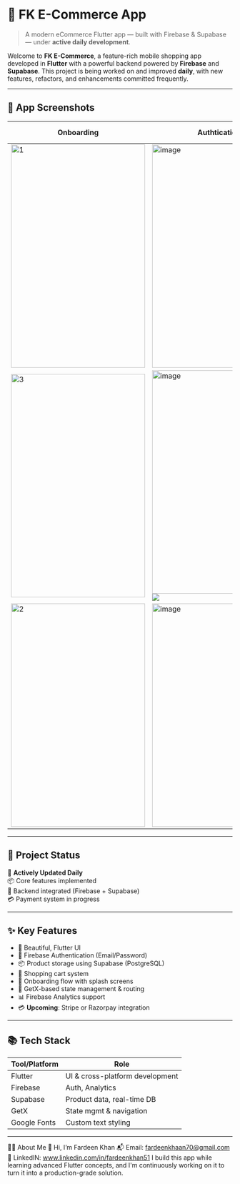 # 🛒 FK E-Commerce App

> A modern eCommerce Flutter app — built with Firebase & Supabase — under **active daily development**.

Welcome to **FK E-Commerce**, a feature-rich mobile shopping app developed in **Flutter** with a powerful backend powered by **Firebase** and **Supabase**. This project is being worked on and improved **daily**, with new features, refactors, and enhancements committed frequently.

---

## 📸 App Screenshots

| Onboarding               | Authtication               | Product Details         |
|--------------------------|--------------------------|---------------------------|
| <img width="300" height="500" alt="1" src="https://github.com/user-attachments/assets/32734f0e-a09f-49c5-9efc-a8fddabf5ee9" />| <img width="300" height="500" alt="image" src="https://github.com/user-attachments/assets/b67516d7-196f-405a-9af8-fa16f468b6d8" />|![](screenshots/product_detail.png) |
| <img width="300" height="500" alt="3" src="https://github.com/user-attachments/assets/1321b260-8ba5-41bb-b01e-81b1702cf13a" />|<img width="300" height="500" alt="image" src="https://github.com/user-attachments/assets/c1d7343e-e1f6-45c6-b87e-fe9cf07c06af" />![](screenshots/product_detail.png) |
| <img width="300" height="500" alt="2" src="https://github.com/user-attachments/assets/10fabe2e-ab56-456f-ac5d-ba10aadc6058" />| <img width="300" height="500" alt="image" src="https://github.com/user-attachments/assets/c923234e-74fd-49c8-9859-41f6aea8cc28" />| ![](screenshots/product_detail.png) |






---

## 🚧 Project Status

🔄 **Actively Updated Daily**  
📦 Core features implemented  
🧾 Backend integrated (Firebase + Supabase)  
💳 Payment system in progress  

---

## ✨ Key Features

- 📱 Beautiful, Flutter UI
- 🔐 Firebase Authentication (Email/Password)
- 📦 Product storage using Supabase (PostgreSQL)
- 🛒 Shopping cart system
- 🧭 Onboarding flow with splash screens
- 🔧 GetX-based state management & routing
- 📊 Firebase Analytics support
- 💳 **Upcoming**: Stripe or Razorpay integration

---

## 📚 Tech Stack

| Tool/Platform  | Role                            |
|----------------|---------------------------------|
| Flutter        | UI & cross-platform development |
| Firebase       | Auth, Analytics                 |
| Supabase       | Product data, real-time DB      |
| GetX           | State mgmt & navigation         |
| Google Fonts   | Custom text styling             |

---
🧑‍💻 About Me
👋 Hi, I’m Fardeen Khan
📬 Email: fardeenkhaan70@gmail.com
🔗 LinkedIN: www.linkedin.com/in/fardeenkhan51
I build this app while learning advanced Flutter concepts, and I'm continuously working on it to turn it into a production-grade solution.

